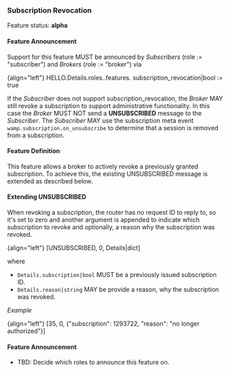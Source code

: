 ### Subscription Revocation

Feature status: **alpha**

#### Feature Announcement

Support for this feature MUST be announced by *Subscribers* (role := "subscriber") and *Brokers* (role := "broker") via

{align="left"}
        HELLO.Details.roles.<role>.features.
             subscription_revocation|bool := true

If the *Subscriber* does not support subscription_revocation, the *Broker* MAY still revoke a subscription to
support administrative functionality. In this case the *Broker* MUST NOT send a **UNSUBSCRIBED**
message to the *Subscriber*. The *Subscriber* MAY use the subscription meta event `wamp.subscription.on_unsubscribe`
to determine that a session is removed from a subscription.

#### Feature Definition

This feature allows a broker to actively revoke a previously granted subscription.
To achieve this, the existing UNSUBSCRIBED message is extended as described below.

#### Extending UNSUBSCRIBED

When revoking a subscription, the router has no request ID to reply to, so it's set to zero and another argument is
appended to indicate which subscription to revoke and optionally, a reason why the subscription was revoked.

{align="left"}
        [UNSUBSCRIBED, 0, Details|dict]

where

 * `Details.subscription|bool` MUST be a previously issued subscription ID.
 * `Details.reason|string` MAY be provide a reason, why the subscription was revoked.

*Example*

{align="left"}
        [35, 0, {"subscription": 1293722, "reason": "no longer authorized"}]

#### Feature Announcement

- TBD: Decide which roles to announce this feature on.
